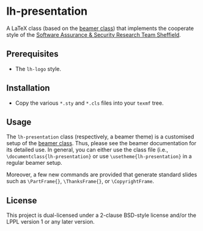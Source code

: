 # lh-presentation
A LaTeX class (based on the [beamer class](https://www.ctan.org/pkg/beamer)) 
that implements the cooperate style of the
[Software Assurance & Security Research Team Sheffield](https://logialhacking.com).

## Prerequisites 
* The `lh-logo` style.

## Installation 
* Copy the various `*.sty` and `*.cls` files into your `texmf` tree. 

## Usage
The `lh-presentation` class (respectively, a beamer theme) is a
customised setup of the
[beamer class](https://www.ctan.org/pkg/beamer).  Thus, please see the
beamer documentation for its detailed use. In general, you can either
use the class file (i.e., `\documentclass{lh-presentation}` or use
`\usetheme{lh-presentation}` in a regular beamer setup.

Moreover, a few new commands are provided that generate standard
slides such as `\PartFrame{}`, `\ThanksFrame{}`, or `\CopyrightFrame`.

## License
This project is dual-licensed under a 2-clause BSD-style license and/or 
the LPPL version 1 or any later version. 

